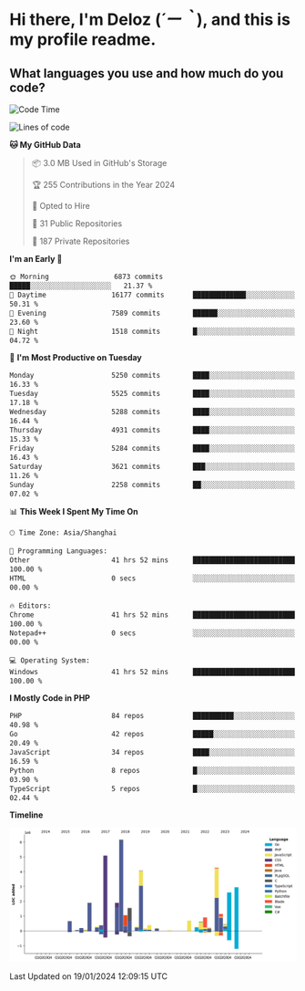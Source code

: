 # **Hi there, I'm Deloz (*´ー｀*), and this is my profile readme.**

## **What languages you use and how much do you code?**

<!--START_SECTION:waka-->
![Code Time](http://img.shields.io/badge/Code%20Time-3%2C208%20hrs%2014%20mins-blue)

![Lines of code](https://img.shields.io/badge/From%20Hello%20World%20I%27ve%20Written-38.5%20million%20lines%20of%20code-blue)

**🐱 My GitHub Data** 

> 📦 3.0 MB Used in GitHub's Storage 
 > 
> 🏆 255 Contributions in the Year 2024
 > 
> 💼 Opted to Hire
 > 
> 📜 31 Public Repositories 
 > 
> 🔑 187 Private Repositories 
 > 
**I'm an Early 🐤** 

```text
🌞 Morning                6873 commits        █████░░░░░░░░░░░░░░░░░░░░   21.37 % 
🌆 Daytime                16177 commits       █████████████░░░░░░░░░░░░   50.31 % 
🌃 Evening                7589 commits        ██████░░░░░░░░░░░░░░░░░░░   23.60 % 
🌙 Night                  1518 commits        █░░░░░░░░░░░░░░░░░░░░░░░░   04.72 % 
```
📅 **I'm Most Productive on Tuesday** 

```text
Monday                   5250 commits        ████░░░░░░░░░░░░░░░░░░░░░   16.33 % 
Tuesday                  5525 commits        ████░░░░░░░░░░░░░░░░░░░░░   17.18 % 
Wednesday                5288 commits        ████░░░░░░░░░░░░░░░░░░░░░   16.44 % 
Thursday                 4931 commits        ████░░░░░░░░░░░░░░░░░░░░░   15.33 % 
Friday                   5284 commits        ████░░░░░░░░░░░░░░░░░░░░░   16.43 % 
Saturday                 3621 commits        ███░░░░░░░░░░░░░░░░░░░░░░   11.26 % 
Sunday                   2258 commits        ██░░░░░░░░░░░░░░░░░░░░░░░   07.02 % 
```


📊 **This Week I Spent My Time On** 

```text
🕑︎ Time Zone: Asia/Shanghai

💬 Programming Languages: 
Other                    41 hrs 52 mins      █████████████████████████   100.00 % 
HTML                     0 secs              ░░░░░░░░░░░░░░░░░░░░░░░░░   00.00 % 

🔥 Editors: 
Chrome                   41 hrs 52 mins      █████████████████████████   100.00 % 
Notepad++                0 secs              ░░░░░░░░░░░░░░░░░░░░░░░░░   00.00 % 

💻 Operating System: 
Windows                  41 hrs 52 mins      █████████████████████████   100.00 % 
```

**I Mostly Code in PHP** 

```text
PHP                      84 repos            ██████████░░░░░░░░░░░░░░░   40.98 % 
Go                       42 repos            █████░░░░░░░░░░░░░░░░░░░░   20.49 % 
JavaScript               34 repos            ████░░░░░░░░░░░░░░░░░░░░░   16.59 % 
Python                   8 repos             █░░░░░░░░░░░░░░░░░░░░░░░░   03.90 % 
TypeScript               5 repos             █░░░░░░░░░░░░░░░░░░░░░░░░   02.44 % 
```



**Timeline**

![Lines of Code chart](https://raw.githubusercontent.com/deloz/deloz/main/assets/bar_graph.png)


 Last Updated on 19/01/2024 12:09:15 UTC
<!--END_SECTION:waka-->
